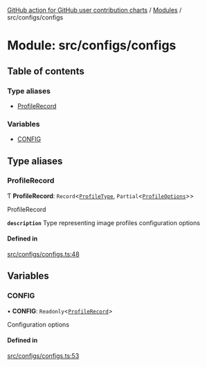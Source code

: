 [GitHub action for GitHub user contribution charts](../README.md) / [Modules](../modules.md) / src/configs/configs

# Module: src/configs/configs

## Table of contents

### Type aliases

- [ProfileRecord](src_configs_configs.md#profilerecord)

### Variables

- [CONFIG](src_configs_configs.md#config)

## Type aliases

### ProfileRecord

Ƭ **ProfileRecord**: `Record`<[`ProfileType`](../enums/typings_enum_types.ProfileType.md), `Partial`<[`ProfileOptions`](typings_domain_types.md#profileoptions)\>\>

ProfileRecord

**`description`** Type representing image profiles configuration options

#### Defined in

[src/configs/configs.ts:48](https://github.com/AlexRogalskiy/github-action-user-contribution/blob/8736815/src/configs/configs.ts#L48)

## Variables

### CONFIG

• **CONFIG**: `Readonly`<[`ProfileRecord`](src_configs_configs.md#profilerecord)\>

Configuration options

#### Defined in

[src/configs/configs.ts:53](https://github.com/AlexRogalskiy/github-action-user-contribution/blob/8736815/src/configs/configs.ts#L53)
